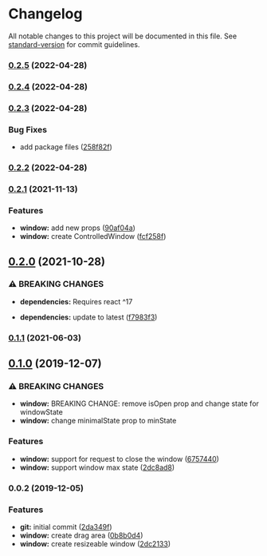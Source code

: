 # Changelog

All notable changes to this project will be documented in this file. See [standard-version](https://github.com/conventional-changelog/standard-version) for commit guidelines.

### [0.2.5](https://github.com/pixore/window/compare/v0.2.4...v0.2.5) (2022-04-28)

### [0.2.4](https://github.com/pixore/window/compare/v0.2.3...v0.2.4) (2022-04-28)

### [0.2.3](https://github.com/pixore/window/compare/v0.2.2...v0.2.3) (2022-04-28)


### Bug Fixes

* add package files ([258f82f](https://github.com/pixore/window/commit/258f82fa2f06c04fda2fc2af5ba1e75786c5c9cb))

### [0.2.2](https://github.com/pixore/window/compare/v0.2.1...v0.2.2) (2022-04-28)

### [0.2.1](https://github.com/pixore/window/compare/v0.2.0...v0.2.1) (2021-11-13)


### Features

* **window:** add new props ([90af04a](https://github.com/pixore/window/commit/90af04af28873fde0addc4679c35cbaa431747ae))
* **window:** create ControlledWindow ([fcf258f](https://github.com/pixore/window/commit/fcf258f14ff081aa4993a7bd8945e13c331eee7d))

## [0.2.0](https://github.com/pixore/window/compare/v0.1.1...v0.2.0) (2021-10-28)


### ⚠ BREAKING CHANGES

* **dependencies:** Requires react ^17

* **dependencies:** update to latest ([f7983f3](https://github.com/pixore/window/commit/f7983f3c9c06da23df3df62258527f8f8d9a5c3e))

### [0.1.1](https://github.com/pixore/window/compare/v0.1.0...v0.1.1) (2021-06-03)

## [0.1.0](https://github.com/pixore/window/compare/v0.0.2...v0.1.0) (2019-12-07)


### ⚠ BREAKING CHANGES

* **window:** BREAKING CHANGE: remove isOpen prop and change state for windowState
* **window:** change minimalState prop to minState

### Features

* **window:** support for request to close the window ([6757440](https://github.com/pixore/window/commit/67574408bdd1484c072f98c7f8c539fd44aa226f))
* **window:** support window max state ([2dc8ad8](https://github.com/pixore/window/commit/2dc8ad8b98313feac47f7a868bc7fe6ae03c9450))

### 0.0.2 (2019-12-05)


### Features

* **git:** initial commit ([2da349f](https://github.com/pixore/window/commit/2da349fc58a4a695852aaa88292a5a547a78fcae))
* **window:** create drag area ([0b8b0d4](https://github.com/pixore/window/commit/0b8b0d4d8e2469d6ca699518222ce73756a1d20c))
* **window:** create resizeable window ([2dc2133](https://github.com/pixore/window/commit/2dc2133a14ffe7571409db45c1bc42d9aaea3ef7))
